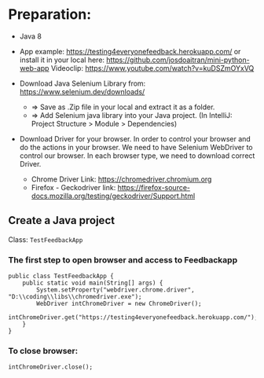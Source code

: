 # Preparation:
- Java 8
- App example: https://testing4everyonefeedback.herokuapp.com/
or install it in your local here: https://github.com/josdoaitran/mini-python-web-app
Videoclip: https://www.youtube.com/watch?v=kuDSZmOYxVQ
- Download Java Selenium Library from: https://www.selenium.dev/downloads/
  + => Save as .Zip file in your local and extract it as a folder.
  + => Add Selenium java library into your Java project. (In IntelliJ: Project Structure > Module > Dependencies)
  
- Download Driver for your browser.
In order to control your browser and do the actions in your browser. We need to have Selenium WebDriver to control our browser. In each browser type, we need to download correct Driver.
  + Chrome Driver Link: https://chromedriver.chromium.org
  + Firefox - Geckodriver link: https://firefox-source-docs.mozilla.org/testing/geckodriver/Support.html


## Create a Java project
Class: `TestFeedbackApp`

### The first step to open browser and access to Feedbackapp

```aidl
public class TestFeedbackApp {
    public static void main(String[] args) {
        System.setProperty("webdriver.chrome.driver", "D:\\coding\\libs\\chromedriver.exe");
        WebDriver intChromeDriver = new ChromeDriver();
        intChromeDriver.get("https://testing4everyonefeedback.herokuapp.com/");
    }
}
```

### To close browser:
`
intChromeDriver.close();
`